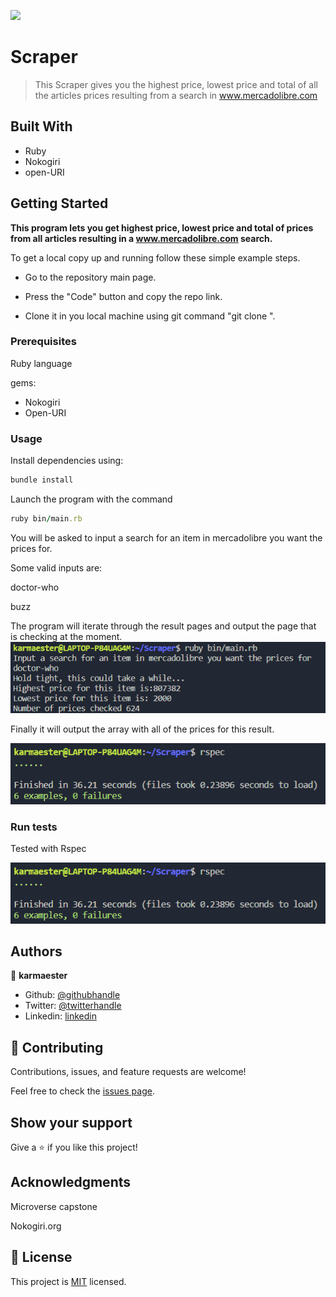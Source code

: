 ![](https://img.shields.io/badge/Microverse-blueviolet)

# Scraper

> This Scraper gives you the highest price, lowest price and total of all the articles prices resulting from a search in www.mercadolibre.com

## Built With

- Ruby
- Nokogiri
- open-URI

## Getting Started

**This program lets you get highest price, lowest price and total of prices from all articles resulting in a www.mercadolibre.com search.**


To get a local copy up and running follow these simple example steps.

- Go to the repository main page.

- Press the "Code" button and copy the repo link.

- Clone it in you local machine using git command "git clone <link>".

### Prerequisites

Ruby language

gems:

- Nokogiri
- Open-URI

### Usage

Install dependencies using:

```ruby
bundle install
```

Launch the program with the command

```ruby
ruby bin/main.rb 
```

You will be asked to input a search for an item in mercadolibre you want the prices for.

Some valid inputs are:

 doctor-who
 
 buzz

The program will iterate through the result pages and output the page that is checking at the moment.
![screenshot](./images/run1.png)

Finally it will output the array with all of the prices for this result.

![screenshot](./images/test.png)

### Run tests

Tested with Rspec

![screenshot](./images/test.png)


## Authors

👤 **karmaester**

- Github: [@githubhandle](https://github.com/karmaester)
- Twitter: [@twitterhandle](https://twitter.com/karmaendlich)
- Linkedin: [linkedin](https://www.linkedin.com/in/khristian-rojas/)

## 🤝 Contributing

Contributions, issues, and feature requests are welcome!

Feel free to check the [issues page](https://github.com/karmaester/Scraper/issues).

## Show your support

Give a ⭐️ if you like this project!

## Acknowledgments

Microverse capstone

Nokogiri.org

## 📝 License

This project is [MIT](https://github.com/karmaester/Scraper/blob/development/LICENSE) licensed.
